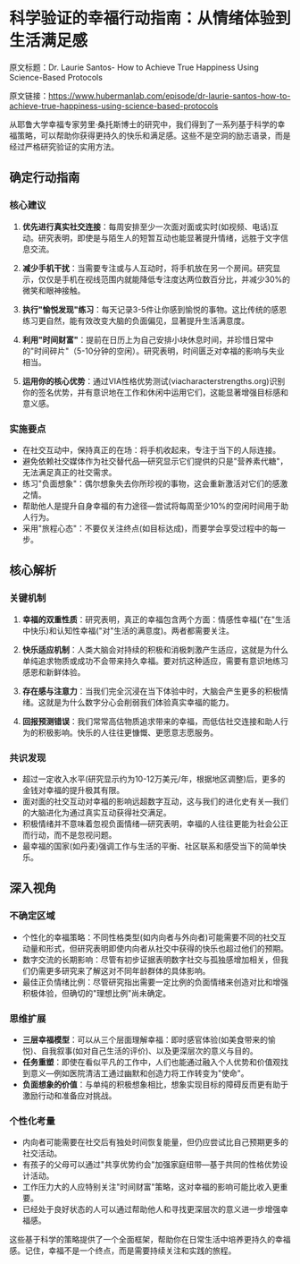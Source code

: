 # 科学验证的幸福行动指南：从情绪体验到生活满足感

原文标题：Dr. Laurie Santos- How to Achieve True Happiness Using Science-Based Protocols

原文链接：https://www.hubermanlab.com/episode/dr-laurie-santos-how-to-achieve-true-happiness-using-science-based-protocols

从耶鲁大学幸福专家劳里·桑托斯博士的研究中，我们得到了一系列基于科学的幸福策略，可以帮助你获得更持久的快乐和满足感。这些不是空洞的励志语录，而是经过严格研究验证的实用方法。

## 确定行动指南

### 核心建议

1. **优先进行真实社交连接**：每周安排至少一次面对面或实时(如视频、电话)互动。研究表明，即使是与陌生人的短暂互动也能显著提升情绪，远胜于文字信息交流。

2. **减少手机干扰**：当需要专注或与人互动时，将手机放在另一个房间。研究显示，仅仅是手机在视线范围内就能降低专注度达两位数百分比，并减少30%的微笑和眼神接触。

3. **执行"愉悦发现"练习**：每天记录3-5件让你感到愉悦的事物。这比传统的感恩练习更自然，能有效改变大脑的负面偏见，显著提升生活满意度。

4. **利用"时间财富"**：提前在日历上为自己安排小块休息时间，并珍惜日常中的"时间碎片"（5-10分钟的空闲）。研究表明，时间匮乏对幸福的影响与失业相当。

5. **运用你的核心优势**：通过VIA性格优势测试(viacharacterstrengths.org)识别你的签名优势，并有意识地在工作和休闲中运用它们，这能显著增强目标感和意义感。

### 实施要点

- 在社交互动中，保持真正的在场：将手机收起来，专注于当下的人际连接。
- 避免依赖社交媒体作为社交替代品—研究显示它们提供的只是"营养素代糖"，无法满足真正的社交需求。
- 练习"负面想象"：偶尔想象失去你所珍视的事物，这会重新激活对它们的感激之情。
- 帮助他人是提升自身幸福的有力途径—尝试将每周至少10%的空闲时间用于助人行为。
- 采用"旅程心态"：不要仅关注终点(如目标达成)，而要学会享受过程中的每一步。

## 核心解析

### 关键机制

1. **幸福的双重性质**：研究表明，真正的幸福包含两个方面：情感性幸福("在"生活中快乐)和认知性幸福("对"生活的满意度)。两者都需要关注。

2. **快乐适应机制**：人类大脑会对持续的积极和消极刺激产生适应，这就是为什么单纯追求物质或成功不会带来持久幸福。要对抗这种适应，需要有意识地练习感恩和新鲜体验。

3. **存在感与注意力**：当我们完全沉浸在当下体验中时，大脑会产生更多的积极情绪。这就是为什么数字分心会削弱我们体验真实幸福的能力。

4. **回报预测错误**：我们常常高估物质追求带来的幸福，而低估社交连接和助人行为的积极影响。快乐的人往往更慷慨、更愿意志愿服务。

### 共识发现

- 超过一定收入水平(研究显示约为10-12万美元/年，根据地区调整)后，更多的金钱对幸福的提升极其有限。
- 面对面的社交互动对幸福的影响远超数字互动，这与我们的进化史有关—我们的大脑进化为通过真实互动获得社交满足。
- 积极情绪并不意味着忽视负面情绪—研究表明，幸福的人往往更能为社会公正而行动，而不是忽视问题。
- 最幸福的国家(如丹麦)强调工作与生活的平衡、社区联系和感受当下的简单快乐。

## 深入视角

### 不确定区域

- 个性化的幸福策略：不同性格类型(如内向者与外向者)可能需要不同的社交互动量和形式，但研究表明即使内向者从社交中获得的快乐也超过他们的预期。
- 数字交流的长期影响：尽管有初步证据表明数字社交与孤独感增加相关，但我们仍需更多研究来了解这对不同年龄群体的具体影响。
- 最佳正负情绪比例：尽管研究指出需要一定比例的负面情绪来创造对比和增强积极体验，但确切的"理想比例"尚未确定。

### 思维扩展

- **三层幸福模型**：可以从三个层面理解幸福：即时感官体验(如美食带来的愉悦)、自我叙事(如对自己生活的评价)、以及更深层次的意义与目的。
- **任务重塑**：即使在看似平凡的工作中，人们也能通过融入个人优势和价值观找到意义—例如医院清洁工通过幽默和创造力将工作转变为"使命"。
- **负面想象的价值**：与单纯的积极想象相比，想象实现目标的障碍反而更有助于激励行动和准备应对挑战。

### 个性化考量

- 内向者可能需要在社交后有独处时间恢复能量，但仍应尝试比自己预期更多的社交活动。
- 有孩子的父母可以通过"共享优势约会"加强家庭纽带—基于共同的性格优势设计活动。
- 工作压力大的人应特别关注"时间财富"策略，这对幸福的影响可能比收入更重要。
- 已经处于良好状态的人可以通过帮助他人和寻找更深层次的意义进一步增强幸福感。

这些基于科学的策略提供了一个全面框架，帮助你在日常生活中培养更持久的幸福感。记住，幸福不是一个终点，而是需要持续关注和实践的旅程。
